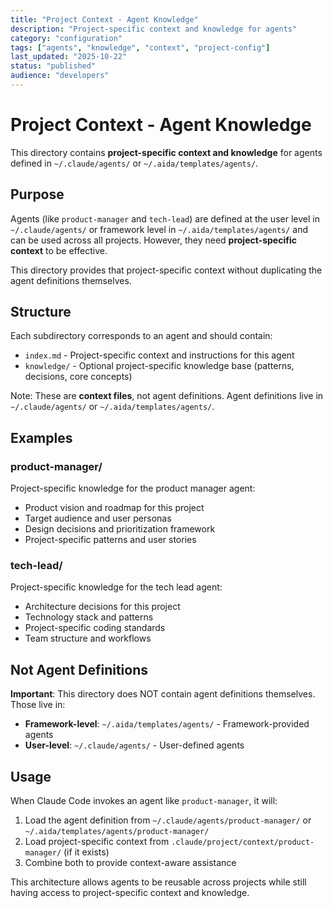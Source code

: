 ```yaml
---
title: "Project Context - Agent Knowledge"
description: "Project-specific context and knowledge for agents"
category: "configuration"
tags: ["agents", "knowledge", "context", "project-config"]
last_updated: "2025-10-22"
status: "published"
audience: "developers"
---
```


# Project Context - Agent Knowledge

This directory contains **project-specific context and knowledge** for agents defined in `~/.claude/agents/` or `~/.aida/templates/agents/`.

## Purpose

Agents (like `product-manager` and `tech-lead`) are defined at the user level in `~/.claude/agents/` or framework level in `~/.aida/templates/agents/` and can be used across all projects. However, they need **project-specific context** to be effective.

This directory provides that project-specific context without duplicating the agent definitions themselves.

## Structure

Each subdirectory corresponds to an agent and should contain:

- `index.md` - Project-specific context and instructions for this agent
- `knowledge/` - Optional project-specific knowledge base (patterns, decisions, core concepts)

Note: These are **context files**, not agent definitions. Agent definitions live in `~/.claude/agents/` or `~/.aida/templates/agents/`.

## Examples

### product-manager/

Project-specific knowledge for the product manager agent:

- Product vision and roadmap for this project
- Target audience and user personas
- Design decisions and prioritization framework
- Project-specific patterns and user stories

### tech-lead/

Project-specific knowledge for the tech lead agent:

- Architecture decisions for this project
- Technology stack and patterns
- Project-specific coding standards
- Team structure and workflows

## Not Agent Definitions

**Important**: This directory does NOT contain agent definitions themselves. Those live in:

- **Framework-level**: `~/.aida/templates/agents/` - Framework-provided agents
- **User-level**: `~/.claude/agents/` - User-defined agents

## Usage

When Claude Code invokes an agent like `product-manager`, it will:

1. Load the agent definition from `~/.claude/agents/product-manager/` or `~/.aida/templates/agents/product-manager/`
2. Load project-specific context from `.claude/project/context/product-manager/` (if it exists)
3. Combine both to provide context-aware assistance

This architecture allows agents to be reusable across projects while still having access to project-specific context and knowledge.

